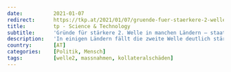 ```yaml
---
date:          2021-01-07
redirect:      https://tkp.at/2021/01/07/gruende-fuer-staerkere-2-welle-in-manchen-laendern-staatliche-massnahmen-und-hoffnungslosigkeit/
title:         tp - Science & Technology
subtitle:      'Gründe für stärkere 2. Welle in manchen Ländern – staatliche Maßnahmen und Hoffnungslosigkeit'
description:   'In einigen Ländern fällt die zweite Welle deutlich stärker aus, in anderen ist es genau umgekehrt. Eine Veränderung des Virus kann als Ursache dafür ausgeschlossen werden. Die Gründe liegen vielmehr an den staatlichen Maßnahmen und deren zeitlicher Abfolge. Eine schweizerisch-deutsch-österreichische Expertengruppe hat in einer 64-seitigen Studie, an welchem Ärzte, Juristen sowie Mathematiker und Statistik-Experten aus …'
country:       [AT]
categories:    [Politik, Mensch]
tags:          [welle2, massnahmen, kollateralschäden]
---
```

